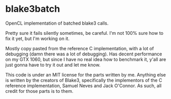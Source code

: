 # blake3batch
OpenCL implementation of batched blake3 calls.

Pretty sure it fails silently sometimes, be careful. I'm not 100% sure how to fix it yet, but I'm working on it.

Mostly copy pasted from the reference C implementation, with a lot of debugging (damn there was a lot of debugging). Has decent performance on my GTX 1060, but since I have no real idea how to benchmark it, y'all are just gonna have to try it out and let me know.


This code is under an MIT license for the parts written by me. Anything else is written by the creators of Blake3, specifically the implementors of the C reference implementation, Samuel Neves and Jack O'Connor. As such, all credit for those parts is to them.
